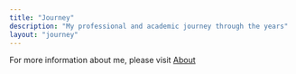 ```yaml
---
title: "Journey"
description: "My professional and academic journey through the years"
layout: "journey"
---
```


For more information about me, please visit [About](/about)
